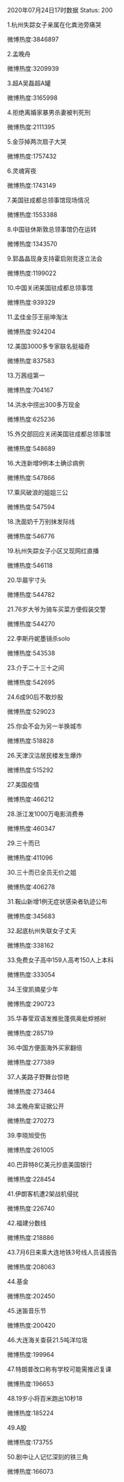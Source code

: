 2020年07月24日17时数据
Status: 200

1.杭州失踪女子亲属在化粪池旁痛哭

微博热度:3846897

2.孟晚舟

微博热度:3209939

3.超A吴磊超A罐

微博热度:3165998

4.拒绝离婚家暴男杀妻被判死刑

微博热度:2111395

5.金莎掉两次扇子大哭

微博热度:1757432

6.灵魂宵夜

微博热度:1743149

7.美国驻成都总领事馆现场情况

微博热度:1553388

8.中国驻休斯敦总领事馆仍在运转

微博热度:1343570

9.郭晶晶现身支持霍启刚竞逐立法会

微博热度:1199022

10.中国关闭美国驻成都总领事馆

微博热度:939329

11.孟佳金莎王丽坤淘汰

微博热度:924204

12.美国3000多专家联名挺福奇

微博热度:837583

13.万茜组第一

微博热度:704167

14.洪水中捞出300多万现金

微博热度:625236

15.外交部回应关闭美国驻成都总领事馆

微博热度:548689

16.大连新增9例本土确诊病例

微博热度:547866

17.乘风破浪的姐姐三公

微博热度:547594

18.洗面奶千万别抹发际线

微博热度:546776

19.杭州失踪女子小区又现网红直播

微博热度:546118

20.华晨宇寸头

微博热度:544782

21.76岁大爷为骑车买菜方便假装交警

微博热度:544270

22.李斯丹妮墨镜杀solo

微博热度:543538

23.介于二十三十之间

微博热度:542695

24.6成90后不敢炒股

微博热度:529023

25.你会不会为另一半换城市

微博热度:518828

26.天津汉沽居民楼发生爆炸

微博热度:515292

27.美国疫情

微博热度:466212

28.浙江发1000万电影消费券

微博热度:460347

29.三十而已

微博热度:411096

30.三十而已全员无价之姐

微博热度:406278

31.鞍山新增1例无症状感染者轨迹公布

微博热度:345683

32.起底杭州失联女子丈夫

微博热度:338162

33.免费女子高中159人高考150人上本科

微博热度:333054

34.王俊凯摘星少年

微博热度:290723

35.华春莹双语发推批蓬佩奥蚍蜉撼树

微博热度:285719

36.中国方便面海外买家翻倍

微博热度:277389

37.人美路子野舞台惊艳

微博热度:273464

38.孟晚舟案证据公开

微博热度:270273

39.李晓旭受伤

微博热度:261005

40.巴菲特8亿美元抄底美国银行

微博热度:228454

41.伊朗客机遭2架战机侵扰

微博热度:226740

42.福建分数线

微博热度:218886

43.7月6日来乘大连地铁3号线人员请报告

微博热度:208063

44.基金

微博热度:202450

45.迷笛音乐节

微博热度:200420

46.大连海关查获21.5吨洋垃圾

微博热度:199964

47.特朗普改口称有学校可能需推迟复课

微博热度:196653

48.19岁小将百米跑出10秒18

微博热度:185224

49.A股

微博热度:173755

50.剧中让人记忆深刻的铁三角

微博热度:166073

